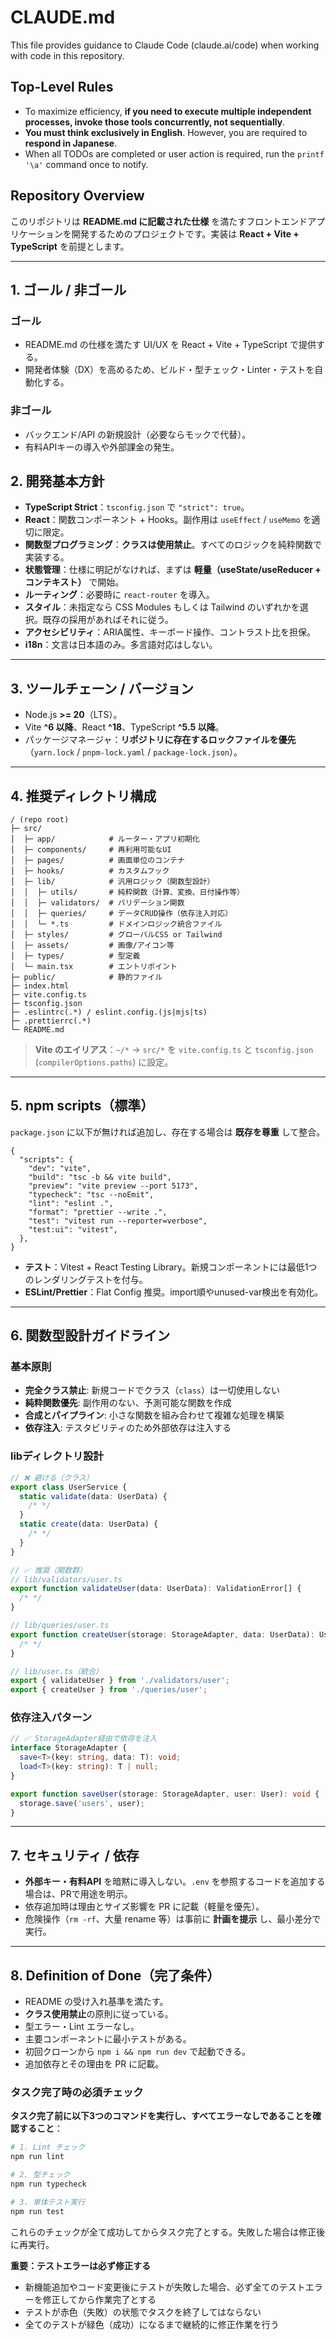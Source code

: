 # CLAUDE.md

This file provides guidance to Claude Code (claude.ai/code) when working with code in this repository.

## Top-Level Rules

- To maximize efficiency, **if you need to execute multiple independent processes, invoke those tools concurrently, not sequentially**.
- **You must think exclusively in English**. However, you are required to **respond in Japanese**.
- When all TODOs are completed or user action is required, run the `printf '\a'` command once to notify.

## Repository Overview

このリポジトリは **README.md に記載された仕様** を満たすフロントエンドアプリケーションを開発するためのプロジェクトです。実装は **React + Vite + TypeScript** を前提とします。

---

## 1. ゴール / 非ゴール

### ゴール

- README.md の仕様を満たす UI/UX を React + Vite + TypeScript で提供する。
- 開発者体験（DX）を高めるため、ビルド・型チェック・Linter・テストを自動化する。

### 非ゴール

- バックエンド/API の新規設計（必要ならモックで代替）。
- 有料APIキーの導入や外部課金の発生。

## 2. 開発基本方針

- **TypeScript Strict**：`tsconfig.json` で `"strict": true`。
- **React**：関数コンポーネント + Hooks。副作用は `useEffect` / `useMemo` を適切に限定。
- **関数型プログラミング**：**クラスは使用禁止**。すべてのロジックを純粋関数で実装する。
- **状態管理**：仕様に明記がなければ、まずは **軽量（useState/useReducer + コンテキスト）** で開始。
- **ルーティング**：必要時に `react-router` を導入。
- **スタイル**：未指定なら CSS Modules もしくは Tailwind のいずれかを選択。既存の採用があればそれに従う。
- **アクセシビリティ**：ARIA属性、キーボード操作、コントラスト比を担保。
- **i18n**：文言は日本語のみ。多言語対応はしない。

---

## 3. ツールチェーン / バージョン

- Node.js **>= 20**（LTS）。
- Vite **^6 以降**、React **^18**、TypeScript **^5.5 以降**。
- パッケージマネージャ：**リポジトリに存在するロックファイルを優先**（`yarn.lock` / `pnpm-lock.yaml` / `package-lock.json`）。

---

## 4. 推奨ディレクトリ構成

```
/ (repo root)
├─ src/
│  ├─ app/            # ルーター・アプリ初期化
│  ├─ components/     # 再利用可能なUI
│  ├─ pages/          # 画面単位のコンテナ
│  ├─ hooks/          # カスタムフック
│  ├─ lib/            # 汎用ロジック（関数型設計）
│  │  ├─ utils/       # 純粋関数（計算、変換、日付操作等）
│  │  ├─ validators/  # バリデーション関数
│  │  ├─ queries/     # データCRUD操作（依存注入対応）
│  │  └─ *.ts         # ドメインロジック統合ファイル
│  ├─ styles/         # グローバルCSS or Tailwind
│  ├─ assets/         # 画像/アイコン等
│  ├─ types/          # 型定義
│  └─ main.tsx        # エントリポイント
├─ public/            # 静的ファイル
├─ index.html
├─ vite.config.ts
├─ tsconfig.json
├─ .eslintrc(.*) / eslint.config.(js|mjs|ts)
├─ .prettierrc(.*)
└─ README.md
```

> **Vite のエイリアス**：`~/*` → `src/*` を `vite.config.ts` と `tsconfig.json` (`compilerOptions.paths`) に設定。

---

## 5. npm scripts（標準）

`package.json` に以下が無ければ追加し、存在する場合は **既存を尊重** して整合。

```jsonc
{
  "scripts": {
    "dev": "vite",
    "build": "tsc -b && vite build",
    "preview": "vite preview --port 5173",
    "typecheck": "tsc --noEmit",
    "lint": "eslint .",
    "format": "prettier --write .",
    "test": "vitest run --reporter=verbose",
    "test:ui": "vitest",
  },
}
```

- **テスト**：Vitest + React Testing Library。新規コンポーネントには最低1つのレンダリングテストを付与。
- **ESLint/Prettier**：Flat Config 推奨。import順やunused-var検出を有効化。

---

## 6. 関数型設計ガイドライン

### 基本原則

- **完全クラス禁止**: 新規コードでクラス（`class`）は一切使用しない
- **純粋関数優先**: 副作用のない、予測可能な関数を作成
- **合成とパイプライン**: 小さな関数を組み合わせて複雑な処理を構築
- **依存注入**: テスタビリティのため外部依存は注入する

### libディレクトリ設計

```typescript
// ❌ 避ける（クラス）
export class UserService {
  static validate(data: UserData) {
    /* */
  }
  static create(data: UserData) {
    /* */
  }
}

// ✅ 推奨（関数群）
// lib/validators/user.ts
export function validateUser(data: UserData): ValidationError[] {
  /* */
}

// lib/queries/user.ts
export function createUser(storage: StorageAdapter, data: UserData): User {
  /* */
}

// lib/user.ts（統合）
export { validateUser } from './validators/user';
export { createUser } from './queries/user';
```

### 依存注入パターン

```typescript
// ✅ StorageAdapter経由で依存を注入
interface StorageAdapter {
  save<T>(key: string, data: T): void;
  load<T>(key: string): T | null;
}

export function saveUser(storage: StorageAdapter, user: User): void {
  storage.save('users', user);
}
```

---

## 7. セキュリティ / 依存

- **外部キー・有料API** を暗黙に導入しない。`.env` を参照するコードを追加する場合は、PRで用途を明示。
- 依存追加時は理由とサイズ影響を PR に記載（軽量を優先）。
- 危険操作（`rm -rf`、大量 rename 等）は事前に **計画を提示** し、最小差分で実行。

---

## 8. Definition of Done（完了条件）

- README の受け入れ基準を満たす。
- **クラス使用禁止**の原則に従っている。
- 型エラー・Lint エラーなし。
- 主要コンポーネントに最小テストがある。
- 初回クローンから `npm i && npm run dev` で起動できる。
- 追加依存とその理由を PR に記載。

### タスク完了時の必須チェック

**タスク完了前に以下3つのコマンドを実行し、すべてエラーなしであることを確認すること**：

```bash
# 1. Lint チェック
npm run lint

# 2. 型チェック
npm run typecheck

# 3. 単体テスト実行
npm run test
```

これらのチェックが全て成功してからタスク完了とする。失敗した場合は修正後に再実行。

**重要：テストエラーは必ず修正する**

- 新機能追加やコード変更後にテストが失敗した場合、必ず全てのテストエラーを修正してから作業完了とする
- テストが赤色（失敗）の状態でタスクを終了してはならない
- 全てのテストが緑色（成功）になるまで継続的に修正作業を行う
